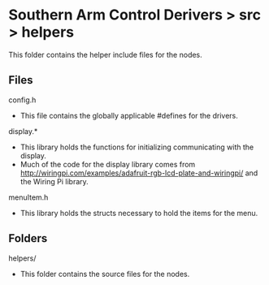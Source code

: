 # Southern Arm Control Derivers > src > helpers

This folder contains the helper include files for the nodes.

## Files
config.h
* This file contains the globally applicable #defines for the drivers.

display.*
* This library holds the functions for initializing communicating with the display.
* Much of the code for the display library comes from http://wiringpi.com/examples/adafruit-rgb-lcd-plate-and-wiringpi/ and the Wiring Pi library.

menuItem.h
* This library holds the structs necessary to hold the items for the menu.

## Folders
helpers/
* This folder contains the source files for the nodes.
